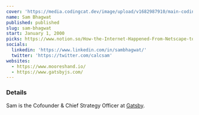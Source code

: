 ```yaml
---
cover: 'https://media.codingcat.dev/image/upload/v1682987910/main-codingcatdev-photo/podcast-guest/calcsam'
name: Sam Bhagwat
published: published
slug: sam-bhagwat
start: January 1, 2000
picks: https://www.notion.so/How-the-Internet-Happened-From-Netscape-to-the-iPhone-Kindle-Edition-fecb8b75dabf458a872892e9f2d02ee4
socials:
  linkedin: 'https://www.linkedin.com/in/sambhagwat/'
  twitter: 'https://twitter.com/calcsam'
websites:
  - https://www.mooreshand.io/
  - https://www.gatsbyjs.com/
---
```


### Details

Sam is the Cofounder & Chief Strategy Officer at [Gatsby](https://www.gatsbyjs.com/).
